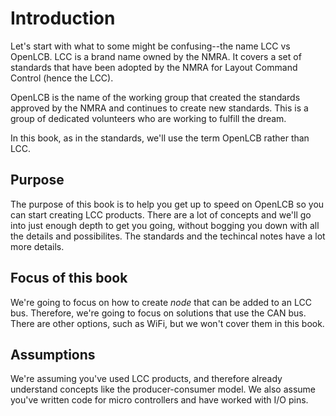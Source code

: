 # Introduction

Let's start with what to some might be confusing--the name LCC vs OpenLCB.
LCC is a brand name owned by the NMRA. It covers a set of standards that have
been adopted by the NMRA for Layout Command Control (hence the LCC).

OpenLCB is the name of the working group that created the standards approved by
the NMRA and continues to create new standards. This is a group of dedicated
volunteers who are working to fulfill the dream.

In this book, as in the standards, we'll use the term OpenLCB rather than LCC.

## Purpose

The purpose of this book is to help you get up to speed on OpenLCB so you can
start creating LCC products. There are a lot of concepts and we'll go into
just enough depth to get you going, without bogging you down with all the
details and possibilites. The standards and the techincal notes have a lot
more details.

## Focus of this book

We're going to focus on how to create _node_ that can be added to an
LCC bus. Therefore, we're going to focus on solutions that use the CAN
bus. There are other options, such as WiFi, but we won't cover them in
this book.

## Assumptions

We're assuming you've used LCC products, and therefore already understand
concepts like the producer-consumer model. We also assume you've written
code for micro controllers and have worked with I/O pins.